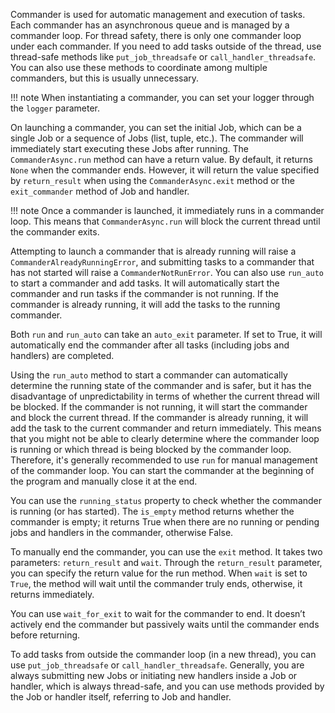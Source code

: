 Commander is used for automatic management and execution of tasks. Each commander has an asynchronous queue and is
managed by a commander loop. For thread safety, there is only one commander loop under each commander. If you need
to add tasks outside of the thread, use thread-safe methods like `put_job_threadsafe` or `call_handler_threadsafe`.
You can also use these methods to coordinate among multiple commanders, but this is usually unnecessary.

!!! note
When instantiating a commander, you can set your logger through the `logger` parameter.


On launching a commander, you can set the initial Job, which can be a single Job or a sequence of Jobs (list,
tuple, etc.). The commander will immediately start executing these Jobs after running. The `CommanderAsync.run`
method can have a return value. By default, it returns `None` when the commander ends. However, it will return the
value specified by `return_result` when using the `CommanderAsync.exit` method or the `exit_commander` method of
Job and handler.

!!! note
Once a commander is launched, it immediately runs in a commander loop. This means that `CommanderAsync.run` will
block the current thread until the commander exits.


Attempting to launch a commander that is already running will raise a `CommanderAlreadyRunningError`, and submitting
tasks to a commander that has not started will raise a `CommanderNotRunError`.
You can also use `run_auto` to start a commander and add tasks. It will automatically start the commander and run
tasks if the commander is not running. If the commander is already running, it will add the tasks to the running commander.


Both `run` and `run_auto` can take an `auto_exit` parameter. If set to True, it will automatically end the commander
after all tasks (including jobs and handlers) are completed.


Using the `run_auto` method to start a commander can automatically determine the running state of the commander and is safer,
but it has the disadvantage of unpredictability in terms of whether the current thread will be blocked. If the commander is
not running, it will start the commander and block the current thread. If the commander is already running, it will add the
task to the current commander and return immediately. This means that you might not be able to clearly determine where the
commander loop is running or which thread is being blocked by the commander loop. Therefore, it's generally recommended to
use `run` for manual management of the commander loop. You can start the commander at the beginning of the program and manually
close it at the end.


You can use the `running_status` property to check whether the commander is running (or has started). The `is_empty` method
returns whether the commander is empty; it returns True when there are no running or pending jobs and handlers in the commander,
otherwise False.


To manually end the commander, you can use the `exit` method. It takes two parameters: `return_result` and `wait`. Through the
`return_result` parameter, you can specify the return value for the run method. When `wait` is set to `True`, the method will
wait until the commander truly ends, otherwise, it returns immediately.


You can use `wait_for_exit` to wait for the commander to end. It doesn’t actively end the commander but passively waits until
the commander ends before returning.


To add tasks from outside the commander loop (in a new thread), you can use `put_job_threadsafe` or `call_handler_threadsafe`.
Generally, you are always submitting new Jobs or initiating new handlers inside a Job or handler, which is always thread-safe,
and you can use methods provided by the Job or handler itself, referring to Job and handler.

